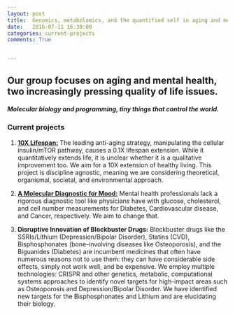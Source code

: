```yaml
---
layout: post
title:  Genomics, metabolomics, and the quantified self in aging and mental health
date:   2016-07-11 16:30:00
categories: current-projects
comments: True


---
```



## Our group focuses on aging and mental health, two increasingly pressing quality of life issues. 

##### *Molecular biology and programming, tiny things that control the world.* 

### Current projects

1. [**10X Lifespan:**](http://lab.timrpeterson.com/aging/2016/06/29/10x-lifespan-project.html) The leading anti-aging strategy, manipulating the cellular insulin/mTOR pathway, causes a 0.1X lifespan extension. While it quantitatively extends life, it is unclear whether it is a qualitative improvement too. We aim for a 10X extension of healthy living. This project is discipline agnostic, meaning we are considering theoretical, organismal, societal, and environmental approach. 

2. [**A Molecular Diagnostic for Mood:**](http://lab.timrpeterson.com/mental/health/2016/06/29/diagnostic-for-mood.html) Mental health professionals lack a rigorous diagnostic tool like physicians have with glucose, cholesterol, and cell number measurements for Diabetes, Cardiovascular disease, and Cancer, respectively. We aim to change that.

3. **Disruptive Innovation of Blockbuster Drugs:** Blockbuster drugs like the SSRIs/Lithium (Depression/Bipolar Disorder), Statins (CVD), Bisphosphonates (bone-involving diseases like Osteoporosis), and the Biguanides (Diabetes) are incumbent medicines that often have numerous reasons not to use them: they can have considerable side effects, simply not work well, and be expensive. We employ multiple technologies: CRISPR and other genetics, metabolic, computational systems approaches to identify novel targets for high-impact areas such as Osteoporosis and Depression/Bipolar Disorder. We have identified new targets for the Bisphosphonates and Lithium and are elucidating their biology.


